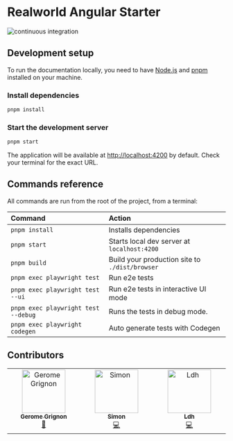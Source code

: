 # Realworld Angular Starter

![continuous integration](https://github.com/realworld-angular/realworld-angular-starter/actions/workflows/continuous-integration.yml/badge.svg)

## Development setup

To run the documentation locally, you need to have [Node.js](https://nodejs.org/en) and [pnpm](https://pnpm.io/fr/) installed on your machine.

### Install dependencies

```bash
pnpm install
```

### Start the development server

```bash
pnpm start
```

The application will be available at [http://localhost:4200](http://localhost:4200) by default. Check your terminal for the exact URL.

## Commands reference

All commands are run from the root of the project, from a terminal:

| Command                             | Action                                         |
|:------------------------------------|:-----------------------------------------------|
| `pnpm install`                      | Installs dependencies                          |
| `pnpm start`                        | Starts local dev server at `localhost:4200`    |
| `pnpm build`                        | Build your production site to `./dist/browser` |
| `pnpm exec playwright test`         | Run e2e tests                                  |
| `pnpm exec playwright test --ui`    | Run e2e tests in interactive UI mode           |
| `pnpm exec playwright test --debug` | Runs the tests in debug mode.                  |
| `pnpm exec playwright codegen`      | Auto generate tests with Codegen               |


## Contributors

<!-- ALL-CONTRIBUTORS-LIST:START - Do not remove or modify this section -->
<!-- prettier-ignore-start -->
<!-- markdownlint-disable -->
<table>
  <tbody>
    <tr>
      <td align="center" valign="top" width="14.28%"><a href="https://gerome.dev"><img src="https://avatars.githubusercontent.com/u/32737308?v=4?s=100" width="100px;" alt="Gerome Grignon"/><br /><sub><b>Gerome Grignon</b></sub></a><br /><a href="#maintenance-geromegrignon" title="Maintenance">🚧</a></td>
      <td align="center" valign="top" width="14.28%"><a href="https://github.com/ZvSimon"><img src="https://avatars.githubusercontent.com/u/73712759?v=4?s=100" width="100px;" alt="Simon"/><br /><sub><b>Simon</b></sub></a><br /><a href="#code-ZvSimon" title="Code">💻</a></td>
      <td align="center" valign="top" width="14.28%"><a href="https://www.linkedin.com/in/lucas-derhore-591549150/"><img src="https://avatars.githubusercontent.com/u/91560378?v=4?s=100" width="100px;" alt="Ldh"/><br /><sub><b>Ldh</b></sub></a><br /><a href="#code-LucasDerhore" title="Code">💻</a></td>
    </tr>
  </tbody>
</table>

<!-- markdownlint-restore -->
<!-- prettier-ignore-end -->

<!-- ALL-CONTRIBUTORS-LIST:END -->
